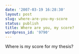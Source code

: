 ```yaml
---
date: '2007-03-19 16:28:30'
layout: post
slug: where-are-you-my-score
status: publish
title: Where are you, my score?
wordpress_id: '9790'
---
```


Where is my score for my thesis?
